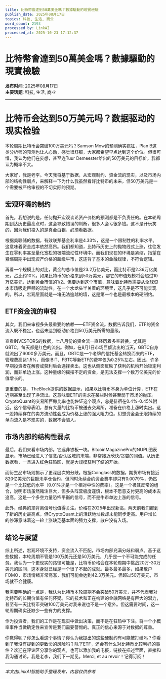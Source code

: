 ```yaml
---
title: 比特幣會達到50萬美金嗎？數據驅動的現實檢驗
publish_date: 2025年08月17日
topics: 科技, 生活, 商业
word_count: 2193
processed_by: LinkAI
processed_at: 2025-10-23 17:12:37
---
```


# 比特幣會達到50萬美金嗎？數據驅動的現實檢驗

**发布时间**: 2025年08月17日  
**主要话题**: 科技, 生活, 商业

---

# 比特币会达到50万美元吗？数据驱动的现实检验

本轮周期比特币会突破100万美元吗？Samson Mow的预测确实疯狂，Plan B这类分析师的预测也让人心动，感觉很舒服，大家都希望早点达到这个价位。但很可惜，我认为他们在妄想，甚至连Tuur Demeester给出的50万美元的目标价，我都认为概率不大。

大家好，我是老李。今天我将基于数据，从宏观制约、资金流的现实，以及市场内部的结构性弱点，来解释一下为什么我虽然看好比特币的未来，但50万美元是一个需要被严格审视的不切实际的预期。

## 宏观环境的制约

首先，我想说的是，任何抛开宏观谈论资产价格的预测都是不负责任的。在本轮周期到达历史最高点时，这会导致错误的判断，很多人会亏很多钱。这不是开玩笑的，因为我们投入的是真金白银，必须看数据。

根据美联储的数据，有效联邦基金利率是4.33%，这是一个限制性的利率水平。这意味着资金成本依然高昂。我们都知道，比特币历史上的抛物线式上涨，往往发生在零利率甚至量化宽松的极端流动性环境中。而我们现在的环境是紧缩，指望在紧缩周期中出现资产价格的超级牛市，这违背了基本的金融规律，不符合逻辑。

再看一个规模上的对比，黄金的总市值是23.2万亿美元，而比特币是2.36万亿美元，占比约10%。如果比特币的价格来到50万美元，那它的市值规模将会超过10万亿美元，达到黄金市值的1/2。但要达到这个市值，意味着比特币需要从全球资本市场吸走巨额的流动性。在一个水龙头半关着的环境里，这几乎是不可能实现的。所以，宏观层面就是一堵无法逾越的墙，这是第一个也是最根本的硬制约。

## ETF资金流的审视

其次，我们来审视多头最重要的依赖——ETF资金流。数据告诉我们，ETF的资金流入既不稳定，也远未达到驱动价格到50万美元所需的量级。

查看INVESTORS的数据，七八月份的资金流一直经历着多空转换，尤其是GBTC，每天都是红色的流出。例如，在8月1日市场巨额流出的当天，GBTC自身就流出了6000多万美元。而且，GBTC是一个老牌的信托基金转换而来的ETF，管理费高达1.5%，而像IBIT、FBTC等新ETF的费率仅为0.25%左右。因此，许多早期投资者在解套或获利后会选择卖出，这也从侧面反映了获利的机构开始锁定利润，而非单边上涨。这种量级的摇摆不定的资金，是无法支撑一个数万亿美元的价值增长的。

更重要的是，TheBlock提供的数据显示，如果以比特币本身为单位计算，ETF在近期甚至出现了净流出。这意味着ETF的需求在某些时候甚至弱于市场的抛压。CryptoQuant的交易所巨鲸比率也能佐证这个观点，总是徘徊在0.4%-0.45%附近。这个信号表明，总有大量的比特币被送去交易所，准备在价格上涨时卖出。这一股持续存在的卖方流动性会成为价格上涨的强大阻力位。幻想资金会无限持续的单向流入是不现实的，数据不会骗人。

## 市场内部的结构性弱点

最后，我们来看市场内部，它远非铁板一块。BitcoinMagazinePro的NUPL图表显示，市场已经进入了信念/否认区域的末端，非常接近欣快/贪婪的阈值。从历史数据看，一旦进入红色狂热区，就是大规模获利了结的开始。

而衍生品市场则揭示了更深层次的分歧。根据Coinglass的数据，期货市场有接近820亿美元的巨额未平仓合约，但同时永续合约资金费率却只有0.0079%，仍然是一个比较低的水平（0.01%才是一个相对中性的费率）。这是一个极其反常的组合，说明市场虽然赌注巨大，但多头阵营极度谨慎，根本不愿意支付更高的成本去追高。这是一个多空力量恐怖平衡的信号，而不是牛市单边上涨的信号。

此外，经典的顶背离信号也值得关注。价格在2025年出现新高，两天前我们都到了新的历史最高点，但CryptoQuant上的活跃地址数却未能同步走高。用户增长的停滞意味着这一轮上涨缺乏基本面的强力支撑，散户没有入场。

## 结论与展望

综上所述，宏观环境不支持，资金流入不匹配，市场内部充满分歧和弱点。基于这些数据，本轮周期不管是100万美元还是50万美元，几乎是一个不可能完成的任务。我认为一个更现实的路径可能是，比特币价格会在本轮周期中挑战20万-30万美元的区间，这本身就已经是一个很了不起的成就。最多最多最多，如果散户FOMO，市场情绪非常高涨，我们可能会达到42.3万美元。但超过50万美元，市场就不会健康。

我需要明确的一点是，我认为比特币本轮周期不会突破50万美元，并不代表我对比特币的长期价值有任何怀疑。它的技术和正在构建的金融网络是有巨大的潜力，甚至有一天比特币突破100万美元对我来说也不是一个意外。但这需要时间，这一轮周期确实还缺少一些有力的支撑。

作为投资者，我们的工作是在现实中做出决策，而不是在狂热中下注。将一个小概率事件当做确定性来宣传是我们需要警惕的。真正的信心来源于对数据的尊重。

你觉得呢？你怎么看这个事情？你认为我提出的这些硬制约有可能被打破吗？你看到了我没有提到的更致命的风险吗？除了ETF，还会有什么对比特币比较利好的事件？欢迎在评论区分享你的观点，也可以添加我的电报，链接在描述里面，直接和我沟通讨论。我是老李，我们下一期见。Merci, et au revoir！记得订阅！


---

*本文由LinkAI智能助手整理发布，内容仅供参考*
